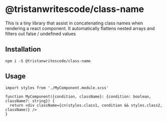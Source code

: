 # @tristanwritescode/class-name

This is a tiny library that assist in concatenating class names when rendering a react component. It automatically flattens nested arrays and filters out false / undefined values


## Installation

```shell
npm i -S @tristanwritescode/class-name
```

## Usage

```tsx
import styles from './MyComponent.module.scss'

function MyComponent({condition, className}: {condition: boolean, className?: string}) {
  return <div className={cn(styles.class1, condition && styles.class2, className)} />
}

```

